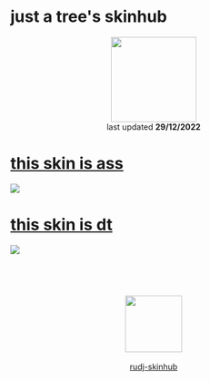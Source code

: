 # just a tree's skinhub
<p align="center">
<a href="https://youtube.com/@definitelynottree">
  <img src="https://i.imgur.com/M8kC3q2.png"  
       width="150"
       height="150"></a>
<br>
last updated <b>29/12/2022</b>
</p>

# [this skin is ass](https://github.com/rudj-skinhub/woal/raw/tyfh/tree/this%20skin%20is%20ass.osk)
[![](https://i.imgur.com/rEspKbX.jpeg)](https://github.com/rudj-skinhub/woal/raw/tyfh/tree/this%20skin%20is%20ass.osk)

# [this skin is dt](https://github.com/rudj-skinhub/woal/raw/tyfh/tree/this%20skin%20is%20dt.osk)
[![](https://i.imgur.com/o1jQt7L.jpeg)](https://github.com/rudj-skinhub/woal/raw/tyfh/tree/this%20skin%20is%20dt.osk)

#
<p align="center">
  <br></br>
  <a href="https://youtube.com/@definitelynottree">
  <img src="https://i.imgur.com/YWbDUUy.png"  
       width="100" 
       height="100"></a>
  <br></br>
  <a href="README.md">rudj-skinhub</a>
 </p>
